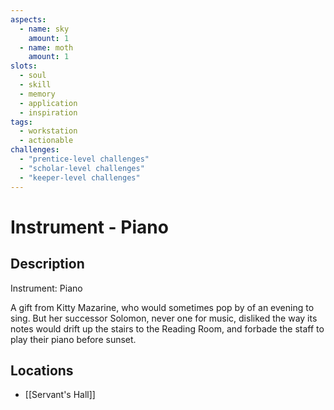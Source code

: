 ```yaml
---
aspects: 
  - name: sky
    amount: 1
  - name: moth
    amount: 1
slots:
  - soul
  - skill
  - memory
  - application
  - inspiration
tags:
  - workstation
  - actionable
challenges:
  - "prentice-level challenges"
  - "scholar-level challenges"
  - "keeper-level challenges"
---
```


# Instrument - Piano

## Description
Instrument: Piano

A gift from Kitty Mazarine, who would sometimes pop by of an evening to sing. But her successor Solomon, never one for music, disliked the way its notes would drift up the stairs to the Reading Room, and forbade the staff to play their piano before sunset.
## Locations
- [[Servant's Hall]]